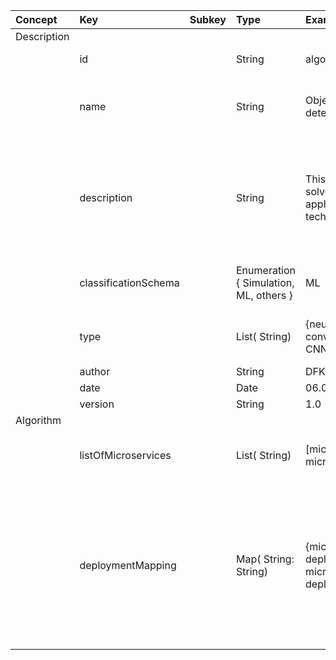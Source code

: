
<style>
  .md-typeset h1,
  .md-content__button {
    display: none;
  }
</style>
| Concept     | Key                  | Subkey   | Type                                   | Example Value                                                                                                                | Comment                                                                                                                                                                                                                                    | Condition   |
|:------------|:---------------------|:---------|:---------------------------------------|:-----------------------------------------------------------------------------------------------------------------------------|:-------------------------------------------------------------------------------------------------------------------------------------------------------------------------------------------------------------------------------------------|:------------|
| Description |                      |          |                                        |                                                                                                                              |                                                                                                                                                                                                                                            |             |
|             | id                   |          | String                                 | algorithm_10824912410291                                                                                                     | a unique id to identify this asset                                                                                                                                                                                                         | auto        |
|             | name                 |          | String                                 | Object Detection Algorithm for detection of faulty weld seams                                                                | a human-readable name to ease identification and discoverability for human users                                                                                                                                                           | mandatory   |
|             | description          |          | String                                 | This algorithm can be used to solve a specifc problem, and applies some fancy technologies.                                  | a short, human-readable description of the Algorithm to aid a human user in analysing the Algorithm’s capabilities and its applicability to a certain problem                                                                              | mandatory   |
|             | classificationSchema |          | Enumeration { Simulation, ML, others } | ML                                                                                                                           | the classification of the Algorithm, to describe the specialization area                                                                                                                                                                   | mandatory   |
|             | type                 |          | List( String)                          | {neural network, deep learning, convolutional neural network, CNN}                                                           | a detailed list of attributes to describe the Algorithm’s field of application                                                                                                                                                             | mandatory   |
|             | author               |          | String                                 | DFKI                                                                                                                         | the authoring entity                                                                                                                                                                                                                       | mandatory   |
|             | date                 |          | Date                                   | 06.04.2021                                                                                                                   | the creation data                                                                                                                                                                                                                          | auto        |
|             | version              |          | String                                 | 1.0                                                                                                                          | the version                                                                                                                                                                                                                                | mandatory   |
| Algorithm   |                      |          |                                        |                                                                                                                              |                                                                                                                                                                                                                                            |             |
|             | listOfMicroservices  |          | List( String)                          | [microservice.microservice_id_A, microservice.microservice_id_B]                                                             | a list of Microservice Asset IDs, which are contained in the algorithm                                                                                                                                                                     | mandatory   |
|             | deploymentMapping    |          | Map( String: String)                   | {microservice.microservice_id_A: deployment.microservice_id_B, microservice.microservice_id_B: deployment.microservice_id_B} | a mapping specifying which microservice should run on which host. By default each microservice is assigned a respective host, but this behaviour is not always ideal (eg. when two or more Microservices may need to run on the same host) | mandatory   |